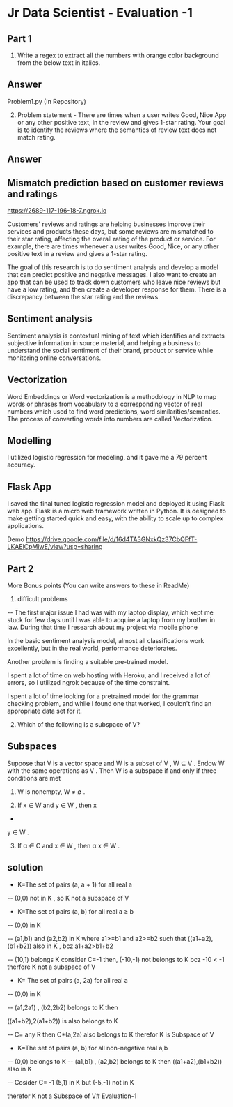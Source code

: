 
# Jr Data Scientist - Evaluation -1 


## Part 1
1. Write a regex to extract all the numbers with orange color background from the below text in italics.
## Answer
Problem1.py (In Repository)

2. Problem statement - There are times when a user writes Good, Nice App or any other positive text, in the review and gives 1-star rating. Your goal is to identify the reviews where the semantics of review text does not match rating. 
## Answer

## Mismatch prediction based on customer reviews and ratings

 https://2689-117-196-18-7.ngrok.io 

Customers' reviews and ratings are helping businesses improve their services and products these days, but some reviews are mismatched to their star rating, affecting the overall rating of the product or service. For example, there are times whenever a user writes Good, Nice, or any other positive text in a review and gives a 1-star rating.

The goal of this research is to do sentiment analysis and develop a model that can predict positive and negative messages. I also want to create an app that can be used to track down customers who leave nice reviews but have a low rating, and then create a developer response for them. There is a discrepancy between the star rating and the reviews.

## Sentiment analysis
Sentiment analysis is contextual mining of text which identifies and extracts subjective information in source material, and helping a business to understand the social sentiment of their brand, product or service while monitoring online conversations.
## Vectorization
Word Embeddings or Word vectorization is a methodology in NLP to map words or phrases from vocabulary to a corresponding vector of real numbers which used to find word predictions, word similarities/semantics. The process of converting words into numbers are called Vectorization.
## Modelling
I utilized logistic regression for modeling, and it gave me a 79 percent accuracy.
 ## Flask App
 I saved the final tuned logistic regression model and deployed it using Flask web app. Flask is a micro web framework written in Python. It is designed to make getting started quick and easy, with the ability to scale up to complex applications.

Demo https://drive.google.com/file/d/16d4TA3GNxkQz37CbQFfT-LKAElCpMiwE/view?usp=sharing

## Part 2 
More Bonus points (You can write answers to these in ReadMe)

1. difficult problems


-- The first major issue I had was with my laptop display, which kept me stuck for few days until I was able to acquire a laptop from my brother in law. During that time I research about my project via mobile phone

In the basic sentiment analysis model, almost all classifications work excellently, but in the real world, performance deteriorates.

Another problem is finding a suitable pre-trained model.

I spent a lot of time on web hosting with Heroku, and I received a lot of errors, so I utilized ngrok because of the time constraint.

I spent a lot of time looking for a pretrained model for the grammar checking problem, and while I found one that worked, I couldn't find an appropriate data set for it.


2. Which of the following is a subspace of V?


## Subspaces
Suppose that 
V
 is a vector space and 
W
 is a subset of 
V
, 
W
⊆
V
. Endow 
W
 with the same operations as 
V
. Then 
W
 is a subspace if and only if three conditions are met

 1. W is nonempty, 
W
≠
∅
.

2. If 
x
∈
W
 and 
y
∈
W
, then 
x
+
y
∈
W
.

3. If 
α
∈
C
 and 
x
∈
W
, then 
α
x
∈
W
.

## solution
- K=The set of pairs (a, a + 1) for all real a

-- (0,0) not in K , so K not a subspace of V

- K=The set of pairs (a, b) for all real a ≥ b

-- (0,0) in K 

-- (a1,b1) and (a2,b2) in K where a1>=b1 and a2>=b2
such that ((a1+a2),(b1+b2)) also in K , bcz a1+a2>b1+b2

-- (10,1) belongs K
consider C=-1
then, (-10,-1) not belongs to K bcz  -10 < -1
therfore K not a subspace of V

- K= The set of pairs (a, 2a) for all real a

-- (0,0) in K

-- (a1,2a1) , (b2,2b2) belongs to K then

((a1+b2),2(a1+b2)) is also belongs to K

-- C= any R
then C*(a,2a) also belongs to K
therefor K is Subspace of V

- K=The set of pairs (a, b) for all non-negative real a,b

-- (0,0) belongs to K
-- (a1,b1) , (a2,b2) belongs to K then
((a1+a2),(b1+b2)) also in K

-- Cosider C= -1
 (5,1) in K but (-5,-1) not in K

 therefor K not a Subspace of V#   E v a l u a t i o n - 1  
 